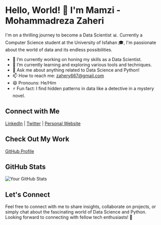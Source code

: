 # Hello, World! 👋 I'm Mamzi - Mohammadreza Zaheri

I'm on a thrilling journey to become a Data Scientist 📊. Currently a Computer Science student at the University of Isfahan 🎓, I'm passionate about the world of data and its endless possibilities.

- 🔭 I’m currently working on honing my skills as a Data Scientist.
- 🌱 I’m currently learning and exploring various tools and techniques.
- 💬 Ask me about anything related to Data Science and Python!
- 📫 How to reach me: zahery667@gmail.com
- 😄 Pronouns: He/Him
- ⚡ Fun fact: I find hidden patterns in data like a detective in a mystery novel.

## Connect with Me

[LinkedIn](https://www.linkedin.com/in/yourusername) | [Twitter](https://twitter.com/yourusername) | [Personal Website](https://www.yourwebsite.com)

## Check Out My Work

[GitHub Profile](https://github.com/mmdreza-zaheri)

## GitHub Stats

![Your GitHub Stats](https://github-readme-stats.vercel.app/api?username=mmdreza-zaheri&show_icons=true)

## Let's Connect

Feel free to connect with me to share insights, collaborate on projects, or simply chat about the fascinating world of Data Science and Python. Looking forward to connecting with fellow tech enthusiasts! 🚀


<!---
Mmdreza-zaheri/Mmdreza-zaheri is a ✨ special ✨ repository because its `README.md` (this file) appears on your GitHub profile.
You can click the Preview link to take a look at your changes.
--->
